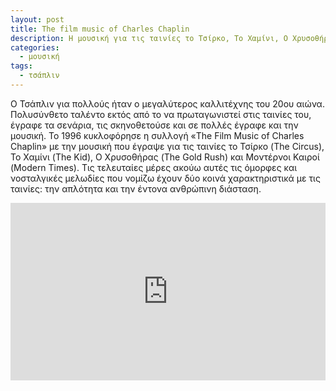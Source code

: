 ```yaml
---
layout: post
title: The film music of Charles Chaplin
description: Η μουσική για τις ταινίες το Τσίρκο, Το Χαμίνι, Ο Χρυσοθήρας και Μοντέρνοι Καιροί.
categories:
  - μουσική
tags: 
  - τσάπλιν
---
```


Ο Τσάπλιν για πολλούς ήταν ο μεγαλύτερος καλλιτέχνης του 20ου αιώνα. Πολυσύνθετο ταλέντο εκτός από το να πρωταγωνιστεί στις ταινίες του, έγραφε τα σενάρια, τις σκηνοθετούσε και σε πολλές έγραφε και την μουσική. Το 1996 κυκλοφόρησε η συλλογή «The Film Music of Charles Chaplin» με την μουσική που έγραψε για τις ταινίες το Τσίρκο (The Circus), Το Χαμίνι (The Kid), Ο Χρυσοθήρας (The Gold Rush) και Μοντέρνοι Καιροί (Modern Times). Τις τελευταίες μέρες ακούω αυτές τις όμορφες και νοσταλγικές μελωδίες που νομίζω έχουν δύο κοινά χαρακτηριστικά με τις ταινίες: την απλότητα και την έντονα ανθρώπινη διάσταση.

<div class="yt-video" style="position:relative;height:0;padding-bottom:56.25%"><iframe width="560" height="315" src="https://www.youtube.com/embed/dT8g4l7HYl0" frameborder="0" style="position:absolute;width:100%;height:100%;left:0" allowfullscreen></iframe></div>